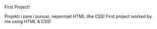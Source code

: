 First Project!

Projekti i pare i punuar, nepermjet HTML dhe CSS!
First project worked by me using HTML & CSS!
